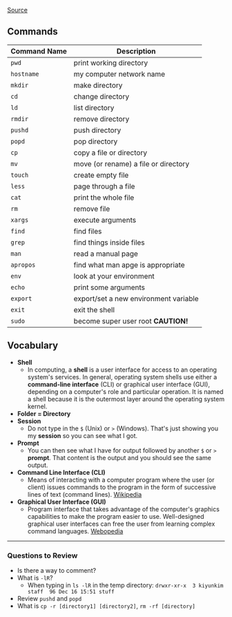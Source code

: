 [Source](https://learnpythonthehardway.org/book/appendix-a-cli/introduction.html)

## Commands

Command Name | Description
---------- | -----------
`pwd`|print working directory
`hostname`|my computer network name
`mkdir`|make directory
`cd`|change directory
`ld`|list directory
`rmdir`|remove directory
`pushd`|push directory
`popd`|pop directory
`cp`|copy a file or directory
`mv`|move (or rename) a file or directory
`touch` | create empty file
`less`|page through a file
`cat`|print the whole file
`rm` | remove file
`xargs`|execute arguments
`find`|find files
`grep`|find things inside files
`man`|read a manual page
`apropos`|find what man apge is appropriate
`env`|look at your environment
`echo`|print some arguments
`export`|export/set a new environment variable
`exit`|exit the shell
`sudo`|become super user root **CAUTION!**


## Vocabulary
- **Shell**
  - In computing, a **shell** is a user interface for access to an operating system's services. In general, operating system shells use either a **command-line interface** (CLI) or graphical user interface (GUI), depending on a computer's role and particular operation. It is named a shell because it is the outermost layer around the operating system kernel.
- **Folder = Directory**
- **Session**
  - Do not type in the `$` (Unix) or `>` (Windows). That's just showing you my **session** so you can see what I got.
- **Prompt**
  - You can then see what I have for output followed by another `$` or `>` **prompt**. That content is the output and you should see the same output.
- **Command Line Interface (CLI)**  
  - Means of interacting with a computer program where the user (or client) issues commands to the program in the form of successive lines of text (command lines). [Wikipedia](https://en.wikipedia.org/wiki/Command-line_interface)
- **Graphical User Interface (GUI)** 
  - Program interface that takes advantage of the computer's graphics capabilities to make the program easier to use. Well-designed graphical user interfaces can free the user from learning complex command languages.  [Webopedia](https://www.webopedia.com/TERM/G/Graphical_User_Interface_GUI.html)


---
### Questions to Review
- Is there a way to comment?
- What is `-lR`? 
  - When typing in `ls -lR` in the temp directory: `drwxr-xr-x  3 kiyunkim  staff  96 Dec 16 15:51 stuff`
- Review `pushd` and `popd`
- What is `cp -r [directory1] [directory2]`, `rm -rf [directory]`
